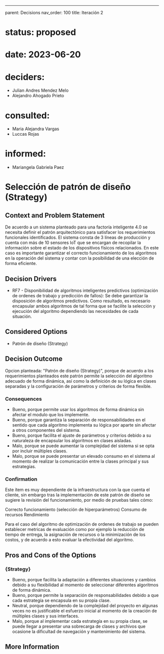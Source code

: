 ---
parent: Decisions
nav_order: 100
title: Iteración 2

# status: proposed
# date: 2023-06-20
# deciders: 
  * Julian Andres Mendez Melo
  * Alejandro Ahogado Prieto 
# consulted: 
  * Maria Alejandra Vargas
  * Luccas Rojas
# informed:
  * Mariangela Gabriela Paez

# Selección de patrón de diseño (Strategy)

## Context and Problem Statement

De acuerdo a un sistema planteado para una factoría inteligente 4.0 se necesita definir el patrón arquitectónico para satisfacer los requerimientos funcionales identificados. El sistema consta de 3 líneas de producción y cuenta con más de 10 sensores IoT que se encargan de recopilar la información sobre el estado de los dispositivos físicos relacionados. En este caso es importante garantizar el correcto funcionamiento de los algoritmos en la operación del sistema y contar con la posibilidad de una elección de forma eficiente. 

## Decision Drivers

* RF7 - Disponibilidad de algoritmos inteligentes predictivos (optimización de ordenes de trabajo y predicción de fallos): Se debe garantizar la disposición de algoritmos predictivos. Como resultado, es necesario encapsular ambos algoritmos de tal forma que se facilite la selección y ejecución del algoritmo dependiendo las necesidades de cada situación.

## Considered Options

* Patrón de diseño (Strategy)

## Decision Outcome

Opcion planteada: "Patrón de diseño (Strategy)", porque de acuerdo a los requerimientos planteados este patrón permite la selección del algoritmo adecuado de forma dinámica, así como la definición de su lógica en clases separadas y la configuración de parámetros y criterios de forma flexible.

### Consequences
* Bueno, porque permite usar los algoritmos de forma dinámica sin afectar el modulo que los implemente.
* Bueno, porque garantiza la separación de responsabilidades en el sentido que cada algoritmo implementa su lógica por aparte sin afectar a otros componentes del sistema.
* Bueno, porque facilita el ajuste de parámetros y criterios debido a su naturaleza de encapsular los algoritmos en clases aisladas.
* Malo, porque se puede aumentar la complejidad del sistema si se opta por incluir múltiples clases.
* Malo, porque se puede presentar un elevado consumo en el sistema al momento de realizar la comunicación entre la clases principal y sus estrategias. 
   
### Confirmation
Este ítem es muy dependiente de la infraestructura con la que cuenta el cliente, sin embargo tras la implementación de este patrón de diseño se sugiere la revisión del funcionamiento, por medio de pruebas tales cómo:

Correcto funcionamiento (selección de hiperparámetros)
Consumo de recursos
Rendimiento 

Para el caso del algoritmo de optimización de ordenes de trabajo se pueden establecer metricas de evaluación como por ejemplo la reducción de tiempo de entrega, la asignación de recursos o la minimización de los costos, y de acuerdo a esto evaluar la efectividad del algoritmo.

## Pros and Cons of the Options

### {Strategy}

* Bueno, porque facilita la adaptación a diferentes situaciones y cambios debido a su flexibilidad al momento de seleccionar diferentes algoritmos de forma dinámica.
* Bueno, porque permite la separación de responsabilidades debido a que cada estrategía se encapsula en su propia clase.
* Neutral, porque dependiendo de la complejidad del proyecto en algunas veces no es justificable el esfuerzo inicial al momento de la creación de múltiples clases y sus interfaces. 
* Malo, porque al implementar cada estrategía en su propia clase, se puede llegar a presentar una sobrecarga de clases y archivos que ocasione la dificultad de navegación  y mantenimiento del sistema.

## More Information
